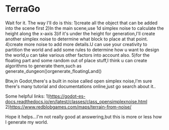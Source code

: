 # TerraGo
Wait for it.
The way I'll do is this:
1)create all the object that can be added into the scene first
2)In the main scene,use 1d simplex noise to calculate the height along the x-axis
3)if it's under the height for generation,I'll create another simplex noise to determine what block to place at that point.
4)create more noise to add more details.U can use your creativity to partition the world and add some rules to determine how u want to design the world,u can take various other factors into account also.
5)for the floating part and some random out of place stuff,I think u can create algorithms to generate them,such as generate_dungeon()orgenerate_floatingLand()

Btw,in Godot,there's a built in noise called open simplex noise,I'm sure there's many tutorial and documentations online,just go search about it..

Some helpful links:
1)https://godot-es-docs.readthedocs.io/en/latest/classes/class_opensimplexnoise.html
2)https://www.redblobgames.com/maps/terrain-from-noise/

Hope it helps...I'm not really good at answering,but this is more or less how I generate my world.
